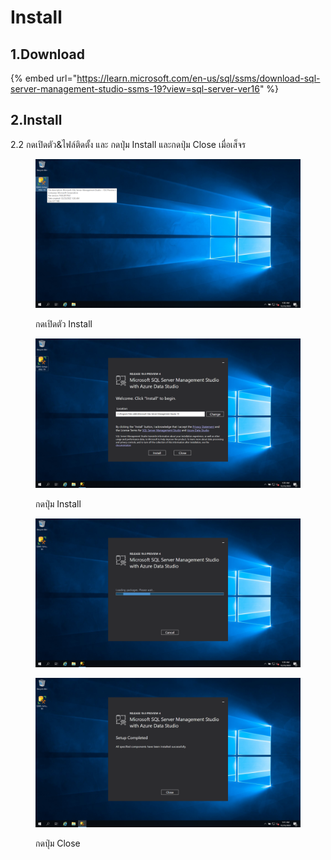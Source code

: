 # Install

## 1.Download

{% embed url="https://learn.microsoft.com/en-us/sql/ssms/download-sql-server-management-studio-ssms-19?view=sql-server-ver16" %}

## 2.Install

2.2 กดเปิดตัว&ไฟล์ติดตั้ง และ กดปุ่ม Install และกดปุ่ม Close เมื่อเส็จร

<div>

<figure><img src="../../../../.gitbook/assets/Screenshot (1).png" alt=""><figcaption><p>กดเปิดตัว Install</p></figcaption></figure>

 

<figure><img src="../../../../.gitbook/assets/Screenshot (2) (1).png" alt=""><figcaption><p>กดปุ่ม Install</p></figcaption></figure>

 

<figure><img src="../../../../.gitbook/assets/Screenshot (3) (1).png" alt=""><figcaption></figcaption></figure>

 

<figure><img src="../../../../.gitbook/assets/Screenshot (4).png" alt=""><figcaption><p>กดปุ่ม Close</p></figcaption></figure>

</div>
